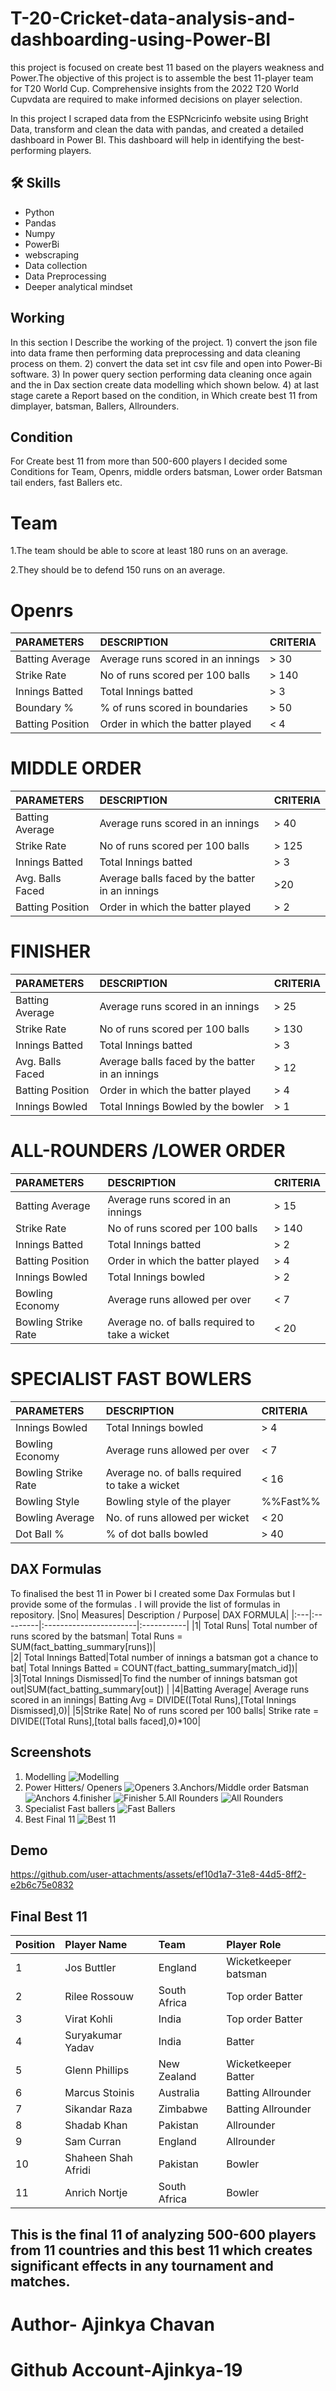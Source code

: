 
# T-20-Cricket-data-analysis-and-dashboarding-using-Power-BI


this project is focused on create best 11 based on the players weakness and Power.The objective of this project is to assemble the best 11-player team for T20 World Cup. Comprehensive insights from the 2022 T20 World Cupvdata are required to make informed decisions on player selection.

In this project I scraped data from the ESPNcricinfo website
using Bright Data, transform and clean the data with pandas, and created
a detailed dashboard in Power BI. This dashboard will help in identifying
the best-performing players.



## 🛠 Skills
* Python
*  Pandas
*  Numpy
*   PowerBi
*    webscraping
* Data collection
*  Data Preprocessing
*   Deeper analytical mindset
## Working
 In this section I Describe the working of the project.
    1) convert the json file into data frame then performing data preprocessing and data cleaning process on them.
    2) convert the data set int csv file and open into Power-Bi software.
    3) In power query section performing data cleaning once again and the in Dax section create data modelling which shown below.
    4) at last stage carete a Report based on the condition, in Which create best 11 from dimplayer, batsman, Ballers, Allrounders.


## Condition 
For Create best 11 from more than 500-600  players I decided some Conditions for Team, Openrs, middle orders batsman, Lower order Batsman tail enders, fast Ballers etc.
# Team
1.The team should be able to score at
least 180 runs on an average.

2.They should be to defend 150 runs
on an average.

# Openrs
|PARAMETERS| DESCRIPTION | CRITERIA |
| :--------| :--------| :--------|
|Batting Average|Average runs scored in an innings |> 30|
|Strike Rate| No of runs scored per 100 balls|> 140|
|Innings Batted| Total Innings batted |> 3|
|Boundary % |% of runs scored in boundaries |> 50|
|Batting Position| Order in which the batter played| < 4|

# MIDDLE ORDER
|PARAMETERS| DESCRIPTION | CRITERIA |
| :--------| :--------| :--------|
|Batting Average| Average runs scored in an innings| > 40|
|Strike Rate| No of runs scored per 100 balls| > 125|
|Innings Batted| Total Innings batted| > 3|
|Avg. Balls Faced|Average balls faced by the batter in an innings|>20|
|Batting Position| Order in which the batter played |> 2|

# FINISHER
|PARAMETERS| DESCRIPTION | CRITERIA |
| :--------| :--------| :--------|
|Batting Average| Average runs scored in an innings| > 25|
|Strike Rate| No of runs scored per 100 balls| > 130|
|Innings Batted| Total Innings batted|> 3|
|Avg. Balls Faced| Average balls faced by the batter in an innings|> 12|
|Batting Position| Order in which the batter played |> 4|
|Innings Bowled| Total Innings Bowled by the bowler| > 1|

# ALL-ROUNDERS /LOWER ORDER
|PARAMETERS| DESCRIPTION | CRITERIA |
| :--------| :--------| :--------|
|Batting Average| Average runs scored in an innings| > 15|
|Strike Rate| No of runs scored per 100 balls| > 140|
|Innings Batted| Total Innings batted|> 2|
|Batting Position|Order in which the batter played|> 4|
|Innings Bowled| Total Innings bowled|> 2|
|Bowling Economy|Average runs allowed per over| < 7|
|Bowling Strike Rate |Average no. of balls required to take a wicket |< 20|

# SPECIALIST FAST BOWLERS
|PARAMETERS| DESCRIPTION | CRITERIA |
| :--------| :--------| :--------|
|Innings Bowled |Total Innings bowled| > 4|
|Bowling Economy| Average runs allowed per over |< 7|
|Bowling Strike Rate|Average no. of balls required to take a wicket|< 16|
|Bowling Style| Bowling style of the player|%%Fast%%|
|Bowling Average| No. of runs allowed per wicket| < 20|
|Dot Ball % |% of dot balls bowled |> 40|

## DAX Formulas

To  finalised the best 11 in Power bi I created some Dax Formulas but I provide some of the formulas . I will provide the list of formulas in repository.
|Sno|	Measures|	Description / Purpose|	DAX FORMULA|
|:---|:---------|:-----------------------|:-----------|
|1|	Total Runs|	Total number of runs scored by the batsman|	Total Runs = SUM(fact_batting_summary[runs])|	
|2|	Total Innings Batted|Total number of innings a batsman got a chance to bat|	Total Innings Batted = COUNT(fact_batting_summary[match_id])|	
|3|Total Innings Dismissed|To find the number of innings batsman got out|SUM(fact_batting_summary[out])	|
|4|Batting Average|	Average runs scored in an innings|	Batting Avg = DIVIDE([Total Runs],[Total Innings Dismissed],0)|	
|5|Strike Rate|	No of runs scored per 100 balls|	Strike rate = DIVIDE([Total Runs],[total balls faced],0)*100|

## Screenshots
1. Modelling
![Modelling](https://github.com/user-attachments/assets/2eab8eb5-e452-4350-96c5-22e448cd0c77)
2. Power Hitters/ Openers
![Openers](https://github.com/user-attachments/assets/cc4c038d-fcbc-4893-9fef-25e2b41bafb5)
3.Anchors/Middle order Batsman
![Anchors](https://github.com/user-attachments/assets/1a59c434-041a-4fca-b2b2-a9646c7a4a9a)
4.finisher
![Finisher](https://github.com/user-attachments/assets/1abb0962-f9a8-47ac-a219-8675686f8fe8)
5.All Rounders
![All Rounders](https://github.com/user-attachments/assets/0d2c1421-7893-4ea0-b978-716d38e63fe8)
6. Specialist Fast ballers
![Fast Ballers](https://github.com/user-attachments/assets/1d523698-70fa-4727-b5db-2c78e4ad415d)
7. Best Final 11 
![Best 11](https://github.com/user-attachments/assets/125f17ec-146e-45f5-ada0-d1665043cb8a)

## Demo
https://github.com/user-attachments/assets/ef10d1a7-31e8-44d5-8ff2-e2b6c75e0832

## Final Best 11
|Position|Player Name| Team|Player Role|
|:----------|:-----------|:---------|:-----|
|1|Jos Buttler|England|Wicketkeeper batsman|
|2|Rilee Rossouw|South Africa|Top order Batter|
|3|Virat Kohli|India|Top order Batter|
|4|Suryakumar Yadav|India|Batter|
|5|Glenn Phillips|New Zealand|Wicketkeeper Batter|
|6|Marcus Stoinis|Australia|Batting Allrounder|
|7|Sikandar Raza|Zimbabwe|Batting Allrounder|
|8|Shadab Khan|Pakistan|Allrounder|
|9|Sam Curran|England|Allrounder|
|10|Shaheen Shah Afridi|Pakistan|Bowler|
|11|Anrich Nortje|South Africa|Bowler|

## This is the final 11 of analyzing 500-600 players from 11 countries and this best 11 which creates significant effects in any tournament and matches.

# Author- Ajinkya Chavan
# Github Account-Ajinkya-19

